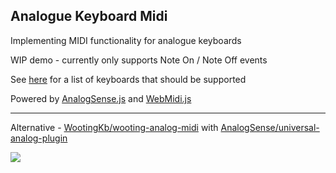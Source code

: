 ## Analogue Keyboard Midi

Implementing MIDI functionality for analogue keyboards

WIP demo - currently only supports Note On / Note Off events

See [here](https://github.com/AnalogSense/JavaScript-SDK) for a list of keyboards that should be supported

Powered by [AnalogSense.js](https://github.com/AnalogSense/JavaScript-SDK) and [WebMidi.js](https://github.com/djipco/webmidi)


---

Alternative -
[WootingKb/wooting-analog-midi](https://github.com/WootingKb/wooting-analog-midi) with [AnalogSense/universal-analog-plugin](https://github.com/AnalogSense/universal-analog-plugin)

<img src="https://count.lnfinite.space/repo/analogue-keyboard-midi.svg">